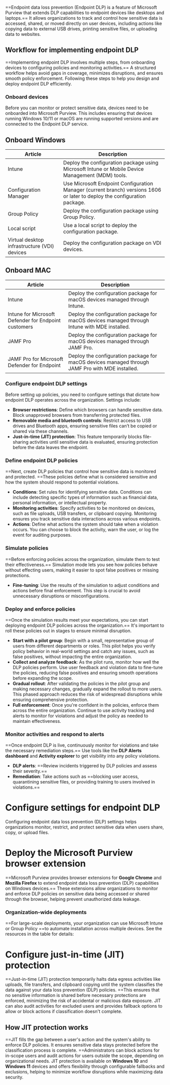 ==Endpoint data loss prevention (Endpoint DLP) is a feature of Microsoft Purview that extends DLP capabilities to endpoint devices like desktops and laptops.== It allows organizations to track and control how sensitive data is accessed, shared, or moved directly on user devices, including actions like copying data to external USB drives, printing sensitive files, or uploading data to websites.

## Workflow for implementing endpoint DLP

==Implementing endpoint DLP involves multiple steps, from onboarding devices to configuring policies and monitoring activities.== A structured workflow helps avoid gaps in coverage, minimizes disruptions, and ensures smooth policy enforcement. Following these steps to help you design and deploy endpoint DLP efficiently.

### Onboard devices
Before you can monitor or protect sensitive data, devices need to be onboarded into Microsoft Purview. This includes ensuring that devices running Windows 10/11 or macOS are running supported versions and are connected to the Endpoint DLP service.

## Onboard Windows

| Article                                      | Description                                                                                                               |
| -------------------------------------------- | ------------------------------------------------------------------------------------------------------------------------- |
| Intune                                       | Deploy the configuration package using Microsoft Intune or Mobile Device Management (MDM) tools.                          |
| Configuration Manager                        | Use Microsoft Endpoint Configuration Manager (current branch) versions 1606 or later to deploy the configuration package. |
| Group Policy                                 | Deploy the configuration package using Group Policy.                                                                      |
| Local script                                 | Use a local script to deploy the configuration package.                                                                   |
| Virtual desktop infrastructure (VDI) devices | Deploy the configuration package on VDI devices.                                                                          |
## Onboard MAC


| Article                                              | Description                                                                                     |
| ---------------------------------------------------- | ----------------------------------------------------------------------------------------------- |
| Intune                                               | Deploy the configuration package for macOS devices managed through Intune.                      |
| Intune for Microsoft Defender for Endpoint customers | Deploy the configuration package for macOS devices managed through Intune with MDE installed.   |
| JAMF Pro                                             | Deploy the configuration package for macOS devices managed through JAMF Pro.                    |
| JAMF Pro for Microsoft Defender for Endpoint         | Deploy the configuration package for macOS devices managed through JAMF Pro with MDE installed. |

### Configure endpoint DLP settings
Before setting up policies, you need to configure settings that dictate how endpoint DLP operates across the organization. Settings include:

- **Browser restrictions**: Define which browsers can handle sensitive data. Block unapproved browsers from transferring protected files.
- **Removable media and bluetooth controls**: Restrict access to USB drives and Bluetooth apps, ensuring sensitive files can’t be copied or shared via these channels.
- **Just-in-time (JIT) protection**: This feature temporarily blocks file-sharing activities until sensitive data is evaluated, ensuring protection before the data leaves the endpoint.

### Define endpoint DLP policies

==Next, create DLP policies that control how sensitive data is monitored and protected. ==These policies define what is considered sensitive and how the system should respond to potential violations.

- **Conditions**: Set rules for identifying sensitive data. Conditions can include detecting specific types of information such as financial data, personal information, or intellectual property.
- **Monitoring activities**: Specify activities to be monitored on devices, such as file uploads, USB transfers, or clipboard copying. Monitoring ensures you track sensitive data interactions across various endpoints.
- **Actions**: Define what actions the system should take when a violation occurs. You can choose to block the activity, warn the user, or log the event for auditing purposes.

### Simulate policies

==Before enforcing policies across the organization, simulate them to test their effectiveness.== Simulation mode lets you see how policies behave without effecting users, making it easier to spot false positives or missing protections.

- **Fine-tuning**: Use the results of the simulation to adjust conditions and actions before final enforcement. This step is crucial to avoid unnecessary disruptions or misconfigurations.

### Deploy and enforce policies

==Once the simulation results meet your expectations, you can start deploying endpoint DLP policies across the organization.== It's important to roll these policies out in stages to ensure minimal disruption.

- **Start with a pilot group**: Begin with a small, representative group of users from different departments or roles. This pilot helps you verify policy behavior in real-world settings and catch any issues, such as false positives, without impacting the entire organization.
- **Collect and analyze feedback**: As the pilot runs, monitor how well the DLP policies perform. Use user feedback and violation data to fine-tune the policies, reducing false positives and ensuring smooth operations before expanding the scope.
- **Gradual rollout**: After validating the policies in the pilot group and making necessary changes, gradually expand the rollout to more users. This phased approach reduces the risk of widespread disruptions while ensuring comprehensive protection.
- **Full enforcement**: Once you're confident in the policies, enforce them across the entire organization. Continue to use activity tracking and alerts to monitor for violations and adjust the policy as needed to maintain effectiveness.

### Monitor activities and respond to alerts

==Once endpoint DLP is live, continuously monitor for violations and take the necessary remediation steps.== Use tools like the **DLP Alerts dashboard** and **Activity explorer** to get visibility into any policy violations.

- **DLP alerts**: ==Review incidents triggered by DLP policies and assess their severity.==
- **Remediation**: Take actions such as ==blocking user access, quarantining sensitive files, or providing training to users involved in violations.==



# Configure settings for endpoint DLP

Configuring endpoint data loss prevention (DLP) settings helps organizations monitor, restrict, and protect sensitive data when users share, copy, or upload files.

# Deploy the Microsoft Purview browser extension

==Microsoft Purview provides browser extensions for **Google Chrome** and **Mozilla Firefox** to extend endpoint data loss prevention (DLP) capabilities on Windows devices.== These extensions allow organizations to monitor and enforce DLP policies on sensitive data being accessed or shared through the browser, helping prevent unauthorized data leakage.


### Organization-wide deployments

==For large-scale deployments, your organization can use Microsoft Intune or Group Policy ==to automate installation across multiple devices. See the resources in the table for details:


# Configure just-in-time (JIT) protection

==Just-in-time (JIT) protection temporarily halts data egress activities like uploads, file transfers, and clipboard copying until the system classifies the data against your data loss prevention (DLP) policies. ==This ensures that no sensitive information is shared before necessary protections are enforced, minimizing the risk of accidental or malicious data exposure. JIT can also audit activities for excluded users and provides fallback options to allow or block actions if classification doesn't complete.

## How JIT protection works

==JIT fills the gap between a user's action and the system's ability to enforce DLP policies. It ensures sensitive data stays protected before the classification process is complete. ==Administrators can block actions for in-scope users and audit actions for users outside the scope, depending on organizational needs. JIT protection is available on **Windows 10** and **Windows 11** devices and offers flexibility through configurable fallbacks and exclusions, helping to minimize workflow disruptions while maximizing data security.